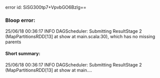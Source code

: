 error id: SiSG300tp7+VpvbGO6Bzlg==
### Bloop error:

25/06/18 00:36:17 INFO DAGScheduler: Submitting ResultStage 2 (MapPartitionsRDD[13] at show at main.scala:30), which has no missing parents
#### Short summary: 

25/06/18 00:36:17 INFO DAGScheduler: Submitting ResultStage 2 (MapPartitionsRDD[13] at show at main....